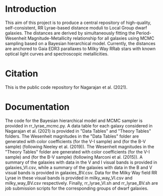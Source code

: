 # Introduction

This aim of this project is to produce a central repository of high-quality, self-consistent, RR Lyrae-based distance moduli to Local Group dwarf galaxies. The distances are derived by simultaneously fitting the Period-Wesenheit Magnitude-Metallicity relationship for all galaxies using MCMC sampling based on a Bayesian hierarchical model. Currently, the distances are anchored to Gaia EDR3 parallaxes to Milky Way RRab stars with known optical light curves and spectroscopic metallicities.

# Citation

This is the public code repository for Nagarajan et al. (2021).

# Documentation

The code for the Bayesian hierarchical model and MCMC sampler is provided in rr_lyrae_mcmc.py. A data table for each galaxy considered in Nagarajan et al. (2021) is provided in "Data Tables" and "Theory Tables" folders. The Wesenheit magnitudes in the "Data Tables" folder are generated with color coefficients (for the V-I sample) and (for the B-V sample) (following Neeley et al. (2019)). The Wesenheit magnitudes in the "Theory Tables" folder are generated with color coefficients (for the V-I sample) and (for the B-V sample) (following Marconi et al. (2015)). A summary of the galaxies with data in the V and I visual bands is provided in galaxies_VI.csv, while a summary of the galaxies with data in the B and V visual bands is provided in galaxies_BV.csv. Data for the Milky Way field RR Lyrae in these visual bands is provided in milky_way_VI.csv and milky_way_BV.csv respectively. Finally, rr_lyrae_VI.sh and rr_lyrae_BV.sh are job submission scripts for the corresponding groups of dwarf galaxies.
